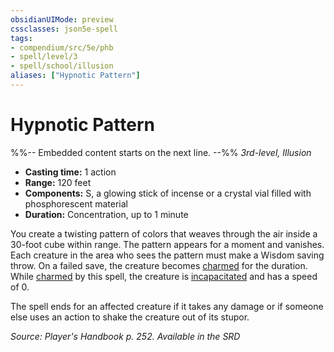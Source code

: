 ```yaml
---
obsidianUIMode: preview
cssclasses: json5e-spell
tags:
- compendium/src/5e/phb
- spell/level/3
- spell/school/illusion
aliases: ["Hypnotic Pattern"]
---
```

# Hypnotic Pattern
%%-- Embedded content starts on the next line. --%%
*3rd-level, Illusion*  

- **Casting time:** 1 action
- **Range:** 120 feet
- **Components:** S, a glowing stick of incense or a crystal vial filled with phosphorescent material
- **Duration:** Concentration, up to 1 minute

You create a twisting pattern of colors that weaves through the air inside a 30-foot cube within range. The pattern appears for a moment and vanishes. Each creature in the area who sees the pattern must make a Wisdom saving throw. On a failed save, the creature becomes [charmed](2-Mechanics/CLI/rules/conditions.md#Charmed) for the duration. While [charmed](2-Mechanics/CLI/rules/conditions.md#Charmed) by this spell, the creature is [incapacitated](2-Mechanics/CLI/rules/conditions.md#Incapacitated) and has a speed of 0.

The spell ends for an affected creature if it takes any damage or if someone else uses an action to shake the creature out of its stupor.

*Source: Player's Handbook p. 252. Available in the <span title='Systems Reference Document (5.1)'>SRD</span>*